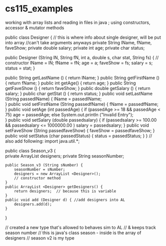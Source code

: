 # cs115_examples
working with array lists and reading in files in java ; using constructors, accessor & mutator methods 

public class Designer {  // this is where info about single designer, will be put into array
//can't take arguments anyways
  private String lName, fName, faveShow; 
  private double salary; 
  private int age;
  private char status; 
  
  public Designer (String lN, String fN, int a, double s, char stat, String fs) { // constructor
	  lName = lN; 
	  fName = fN; 
	  age = a; 
	  faveShow = fs; 
	  salary = s; 
	  status = stat; 
  }
  
  public String getLastName () {
	  return lName; 
  }
  public String getFirstName () {
	  return fName; 
  }
  public int getAge() {
	  return age;
  }
  public String getFaveShow () {
	  return faveShow; 
  }
  public double getSalary ()  {
	  return salary; 
  }
  public char getStat () {
	  return status; 
  }
  public void setLastName (String passedlName) {
	  lName = passedlName;  
  }
  public void setFirstName (String passedfName) {
	  fName = passedfName;	
  }
  public void setAge (int passedAge) {
	  if (passedAge >= 18 && passedAge < 75) 
		  age = passedAge; 
	  else 
		  System.out.println ("Invalid Entry");	  
  }
  public void setSalary (double passedsalary) {
	  if (passedsalary >= 100.00 && passedsalary <= 1000000.00 )
	  salary = passedsalary; 
  }
  public void setFaveShow (String passedfaveShow) {
	  faveShow = passedfaveShow; 
  }
  public void setStatus (char passedStatus) {
	  status = passedStatus; 
  }
}
// also add following: 
import java.util.*; 

public class Season_v3 {  
   private ArrayList <Designer> designers; 
   private String seasonNumber; 

	public Season_v3 (String sNumber) {
		seasonNumber = sNumber; 
		designers = new ArrayList <Designer>();
		// constructor method 
	}
	public ArrayList <Designer> getDesigners() {
		return designers;  // because this is variable 
	}
	public void add (Designer d) { //add designers into AL 
		designers.add(d); 
	}
} 

// created a new type that's allowed to behaves sim to AL 
// & keeps track season number
// this is java's class season - inside is the array of designers
// season v2 is my type
